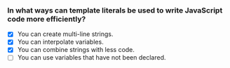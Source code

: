 ### In what ways can template literals be used to write JavaScript code more efficiently?

- [x] You can create multi-line strings.
- [x] You can interpolate variables.
- [x] You can combine strings with less code.
- [ ] You can use variables that have not been declared.
